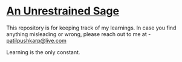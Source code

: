 # [An Unrestrained Sage](https://patilpushkarp.github.io/unrestrained-sage/intro.html)

This repository is for keeping track of my learnings. In case you find anything misleading or wrong, please reach out to me at - patilpushkarp@live.com

Learning is the only constant.